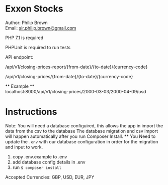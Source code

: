 # Exxon Stocks

Author: Philip Brown \
Email: sir.philip.brown@gmail.com

PHP 7.1 is required 

PHPUnit is required to run tests

API endpoint:
 
  /api/v1/closing-prices-report/{from-date}/{to-date}/{currency-code}
  
 
  /api/v1/closing-prices/{from-date}/{to-date}/{currency-code}
  
 ** Example ** \
  localhost:8000/api/v1/closing-prices/2000-03-03/2000-04-09/usd

# Instructions

Note: You will need a database configuired, this allows the app in import the data from the csv to the database
The database migration and csv import will happen automatically after you run Composer Install. ** You Need to update the `.env` with our database configuration in order for the migration and input to work. 

1) copy .env.example to .env
2) add database config details in .env
3) run `$ composer install`

Accepted Currencies: GBP, USD, EUR, JPY

